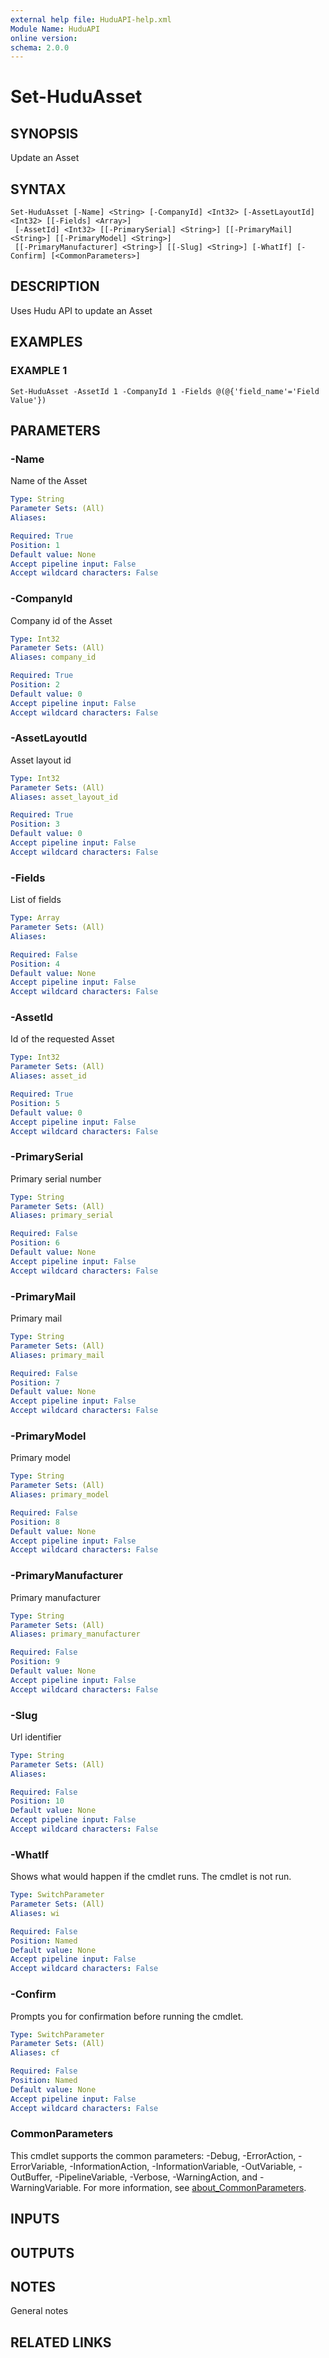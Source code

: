 ```yaml
---
external help file: HuduAPI-help.xml
Module Name: HuduAPI
online version:
schema: 2.0.0
---
```


# Set-HuduAsset

## SYNOPSIS
Update an Asset

## SYNTAX

```
Set-HuduAsset [-Name] <String> [-CompanyId] <Int32> [-AssetLayoutId] <Int32> [[-Fields] <Array>]
 [-AssetId] <Int32> [[-PrimarySerial] <String>] [[-PrimaryMail] <String>] [[-PrimaryModel] <String>]
 [[-PrimaryManufacturer] <String>] [[-Slug] <String>] [-WhatIf] [-Confirm] [<CommonParameters>]
```

## DESCRIPTION
Uses Hudu API to update an Asset

## EXAMPLES

### EXAMPLE 1
```
Set-HuduAsset -AssetId 1 -CompanyId 1 -Fields @(@{'field_name'='Field Value'})
```

## PARAMETERS

### -Name
Name of the Asset

```yaml
Type: String
Parameter Sets: (All)
Aliases:

Required: True
Position: 1
Default value: None
Accept pipeline input: False
Accept wildcard characters: False
```

### -CompanyId
Company id of the Asset

```yaml
Type: Int32
Parameter Sets: (All)
Aliases: company_id

Required: True
Position: 2
Default value: 0
Accept pipeline input: False
Accept wildcard characters: False
```

### -AssetLayoutId
Asset layout id

```yaml
Type: Int32
Parameter Sets: (All)
Aliases: asset_layout_id

Required: True
Position: 3
Default value: 0
Accept pipeline input: False
Accept wildcard characters: False
```

### -Fields
List of fields

```yaml
Type: Array
Parameter Sets: (All)
Aliases:

Required: False
Position: 4
Default value: None
Accept pipeline input: False
Accept wildcard characters: False
```

### -AssetId
Id of the requested Asset

```yaml
Type: Int32
Parameter Sets: (All)
Aliases: asset_id

Required: True
Position: 5
Default value: 0
Accept pipeline input: False
Accept wildcard characters: False
```

### -PrimarySerial
Primary serial number

```yaml
Type: String
Parameter Sets: (All)
Aliases: primary_serial

Required: False
Position: 6
Default value: None
Accept pipeline input: False
Accept wildcard characters: False
```

### -PrimaryMail
Primary mail

```yaml
Type: String
Parameter Sets: (All)
Aliases: primary_mail

Required: False
Position: 7
Default value: None
Accept pipeline input: False
Accept wildcard characters: False
```

### -PrimaryModel
Primary model

```yaml
Type: String
Parameter Sets: (All)
Aliases: primary_model

Required: False
Position: 8
Default value: None
Accept pipeline input: False
Accept wildcard characters: False
```

### -PrimaryManufacturer
Primary manufacturer

```yaml
Type: String
Parameter Sets: (All)
Aliases: primary_manufacturer

Required: False
Position: 9
Default value: None
Accept pipeline input: False
Accept wildcard characters: False
```

### -Slug
Url identifier

```yaml
Type: String
Parameter Sets: (All)
Aliases:

Required: False
Position: 10
Default value: None
Accept pipeline input: False
Accept wildcard characters: False
```

### -WhatIf
Shows what would happen if the cmdlet runs.
The cmdlet is not run.

```yaml
Type: SwitchParameter
Parameter Sets: (All)
Aliases: wi

Required: False
Position: Named
Default value: None
Accept pipeline input: False
Accept wildcard characters: False
```

### -Confirm
Prompts you for confirmation before running the cmdlet.

```yaml
Type: SwitchParameter
Parameter Sets: (All)
Aliases: cf

Required: False
Position: Named
Default value: None
Accept pipeline input: False
Accept wildcard characters: False
```

### CommonParameters
This cmdlet supports the common parameters: -Debug, -ErrorAction, -ErrorVariable, -InformationAction, -InformationVariable, -OutVariable, -OutBuffer, -PipelineVariable, -Verbose, -WarningAction, and -WarningVariable. For more information, see [about_CommonParameters](http://go.microsoft.com/fwlink/?LinkID=113216).

## INPUTS

## OUTPUTS

## NOTES
General notes

## RELATED LINKS
